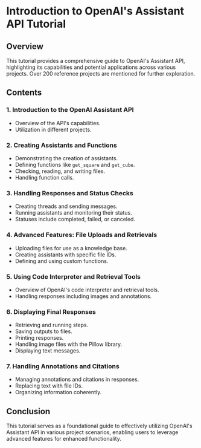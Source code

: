 
# Introduction to OpenAI's Assistant API Tutorial

## Overview
This tutorial provides a comprehensive guide to OpenAI's Assistant API, highlighting its capabilities and potential applications across various projects. Over 200 reference projects are mentioned for further exploration.

## Contents

### 1. Introduction to the OpenAI Assistant API
- Overview of the API's capabilities.
- Utilization in different projects.

### 2. Creating Assistants and Functions
- Demonstrating the creation of assistants.
- Defining functions like `get_square` and `get_cube`.
- Checking, reading, and writing files.
- Handling function calls.

### 3. Handling Responses and Status Checks
- Creating threads and sending messages.
- Running assistants and monitoring their status.
- Statuses include completed, failed, or canceled.

### 4. Advanced Features: File Uploads and Retrievals
- Uploading files for use as a knowledge base.
- Creating assistants with specific file IDs.
- Defining and using custom functions.

### 5. Using Code Interpreter and Retrieval Tools
- Overview of OpenAI's code interpreter and retrieval tools.
- Handling responses including images and annotations.

### 6. Displaying Final Responses
- Retrieving and running steps.
- Saving outputs to files.
- Printing responses.
- Handling image files with the Pillow library.
- Displaying text messages.

### 7. Handling Annotations and Citations
- Managing annotations and citations in responses.
- Replacing text with file IDs.
- Organizing information coherently.

## Conclusion
This tutorial serves as a foundational guide to effectively utilizing OpenAI's Assistant API in various project scenarios, enabling users to leverage advanced features for enhanced functionality.
